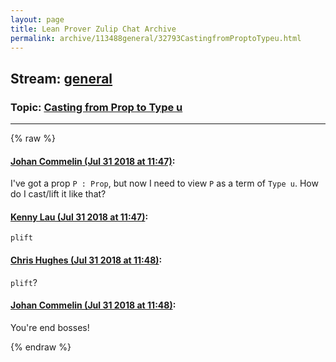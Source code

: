 ```yaml
---
layout: page
title: Lean Prover Zulip Chat Archive 
permalink: archive/113488general/32793CastingfromProptoTypeu.html
---
```


## Stream: [general](index.html)
### Topic: [Casting from Prop to Type u](32793CastingfromProptoTypeu.html)

---


{% raw %}
#### [ Johan Commelin (Jul 31 2018 at 11:47)](https://leanprover.zulipchat.com/#narrow/stream/113488-general/topic/Casting%20from%20Prop%20to%20Type%20u/near/130632449):
I've got a prop `P : Prop`, but now I need to view `P` as  a term of `Type u`. How do I cast/lift it like that?

#### [ Kenny Lau (Jul 31 2018 at 11:47)](https://leanprover.zulipchat.com/#narrow/stream/113488-general/topic/Casting%20from%20Prop%20to%20Type%20u/near/130632457):
`plift`

#### [ Chris Hughes (Jul 31 2018 at 11:48)](https://leanprover.zulipchat.com/#narrow/stream/113488-general/topic/Casting%20from%20Prop%20to%20Type%20u/near/130632495):
`plift`?

#### [ Johan Commelin (Jul 31 2018 at 11:48)](https://leanprover.zulipchat.com/#narrow/stream/113488-general/topic/Casting%20from%20Prop%20to%20Type%20u/near/130632507):
You're end bosses!


{% endraw %}
